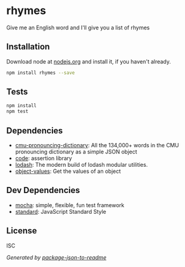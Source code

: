# rhymes 

Give me an English word and I&#39;ll give you a list of rhymes

## Installation

Download node at [nodejs.org](http://nodejs.org) and install it, if you haven't already.

```sh
npm install rhymes --save
```


## Tests

```sh
npm install
npm test
```

## Dependencies

- [cmu-pronouncing-dictionary](https://github.com/zeke/npm-pronouncing-dictionary): All the 134,000+ words in the CMU pronouncing dictionary as a simple JSON object
- [code](https://github.com/hapijs/code): assertion library
- [lodash](): The modern build of lodash modular utilities.
- [object-values](https://github.com/sindresorhus/object-values): Get the values of an object

## Dev Dependencies

- [mocha](https://github.com/mochajs/mocha): simple, flexible, fun test framework
- [standard](https://github.com/feross/standard): JavaScript Standard Style


## License

ISC

_Generated by [package-json-to-readme](https://github.com/zeke/package-json-to-readme)_
